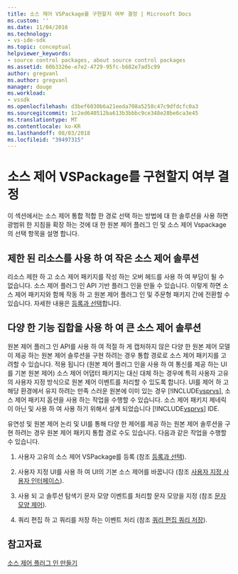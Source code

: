 ```yaml
---
title: 소스 제어 VSPackage를 구현할지 여부 결정 | Microsoft Docs
ms.custom: ''
ms.date: 11/04/2016
ms.technology:
- vs-ide-sdk
ms.topic: conceptual
helpviewer_keywords:
- source control packages, about source control packages
ms.assetid: 60b3326e-e7e2-4729-95fc-b682e7ad5c99
author: gregvanl
ms.author: gregvanl
manager: douge
ms.workload:
- vssdk
ms.openlocfilehash: d3bef6030b6a21eeda708a5258c47c9dfdcfc0a3
ms.sourcegitcommit: 1c2ed640512ba613b3bbbc9ce348e28be6ca3e45
ms.translationtype: MT
ms.contentlocale: ko-KR
ms.lasthandoff: 08/03/2018
ms.locfileid: "39497315"
---
```

# <a name="determine-whether-to-implement-a-source-control-vspackage"></a>소스 제어 VSPackage를 구현할지 여부 결정
이 섹션에서는 소스 제어 통합 적합 한 경로 선택 하는 방법에 대 한 솔루션을 사용 하면 광범위 한 지침을 확장 하는 것에 대 한 원본 제어 플러그 인 및 소스 제어 Vspackage의 선택 항목을 설명 합니다.  
  
## <a name="small-source-control-solution-with-limited-resources"></a>제한 된 리소스를 사용 하 여 작은 소스 제어 솔루션  
 리소스 제한 하 고 소스 제어 패키지를 작성 하는 오버 헤드를 사용 하 여 부담이 될 수 없습니다. 소스 제어 플러그 인 API 기반 플러그 인을 만들 수 있습니다. 이렇게 하면 소스 제어 패키지와 함께 작동 하 고 원본 제어 플러그 인 및 주문형 패키지 간에 전환할 수 있습니다. 자세한 내용은 [등록과 선택](../../extensibility/internals/registration-and-selection-source-control-vspackage.md)합니다.  
  
## <a name="large-source-control-solution-with-a-rich-feature-set"></a>다양 한 기능 집합을 사용 하 여 큰 소스 제어 솔루션  
 원본 제어 플러그 인 API를 사용 하 여 적절 하 게 캡처하지 않은 다양 한 원본 제어 모델이 제공 하는 원본 제어 솔루션을 구현 하려는 경우 통합 경로로 소스 제어 패키지를 고려할 수 있습니다. 적용 됩니다 (원본 제어 플러그 인을 사용 하 여 통신를 제공 하는 UI를 기본 원본 제어) 소스 제어 어댑터 패키지는 대신 대체 하는 경우에 특히 사용자 고유의 사용자 지정 방식으로 원본 제어 이벤트를 처리할 수 있도록 합니다. UI를 제어 하 고 해당 환경에서 유지 하려는 만족 스러운 원본에 이미 있는 경우 [!INCLUDE[vsprvs](../../code-quality/includes/vsprvs_md.md)], 소스 제어 패키지 옵션을 사용 하는 작업을 수행할 수 있습니다. 소스 제어 패키지 제네릭이 아닌 및 사용 하 여 사용 하기 위해서 설계 되었습니다 [!INCLUDE[vsprvs](../../code-quality/includes/vsprvs_md.md)] IDE.  
  
 유연성 및 원본 제어 논리 및 UI를 통해 다양 한 제어를 제공 하는 원본 제어 솔루션을 구현 하려는 경우 원본 제어 패키지 통합 경로 수도 있습니다. 다음과 같은 작업을 수행할 수 있습니다.  
  
1.  사용자 고유의 소스 제어 VSPackage를 등록 (참조 [등록과 선택](../../extensibility/internals/registration-and-selection-source-control-vspackage.md)).  
  
2.  사용자 지정 UI를 사용 하 여 UI의 기본 소스 제어를 바꿉니다 (참조 [사용자 지정 사용자 인터페이스](../../extensibility/internals/custom-user-interface-source-control-vspackage.md)).  
  
3.  사용 되 고 솔루션 탐색기 문자 모양 이벤트를 처리할 문자 모양을 지정 (참조 [문자 모양 제어](../../extensibility/internals/glyph-control-source-control-vspackage.md)).  
  
4.  쿼리 편집 하 고 쿼리를 저장 하는 이벤트 처리 (참조 [쿼리 편집 쿼리 저장](../../extensibility/internals/query-edit-query-save-source-control-vspackage.md)).  
  
## <a name="see-also"></a>참고자료  
 [소스 제어 플러그 인 만들기](../../extensibility/internals/creating-a-source-control-plug-in.md)